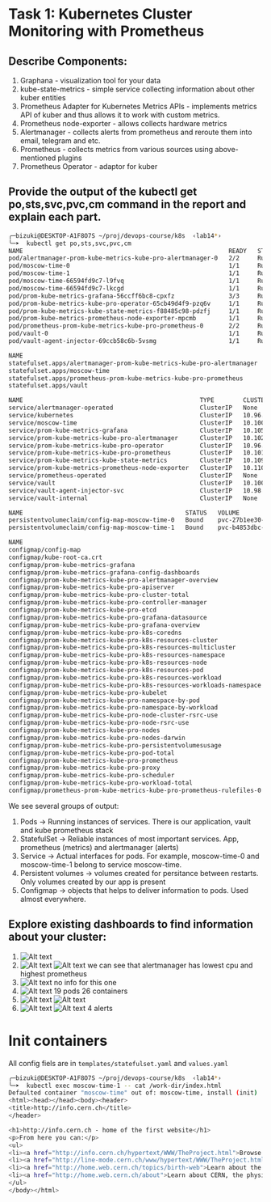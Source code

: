 # Task 1: Kubernetes Cluster Monitoring with Prometheus

## Describe Components:
1. Graphana - visualization tool for your data
2. kube-state-metrics - simple service collecting information about other kuber entities
3. Prometheus Adapter for Kubernetes Metrics APIs - implements metrics API of kuber and thus allows it to work with custom metrics.
4. Prometheus node-exporter - allows collects hardware metrics 
5. Alertmanager - collects alerts from prometheus and reroute them into email, telegram and etc.
6. Prometheus - collects metrics from various sources using above-mentioned plugins
7. Prometheus Operator - adaptor for kuber


## Provide the output of the kubectl get po,sts,svc,pvc,cm command in the report and explain each part.
```bash
╭─bizuki@DESKTOP-A1F8O7S ~/proj/devops-course/k8s  ‹lab14*› 
╰─➤  kubectl get po,sts,svc,pvc,cm
NAME                                                         READY   STATUS    RESTARTS   AGE
pod/alertmanager-prom-kube-metrics-kube-pro-alertmanager-0   2/2     Running   0          11h
pod/moscow-time-0                                            1/1     Running   0          17m
pod/moscow-time-1                                            1/1     Running   0          17m
pod/moscow-time-66594fd9c7-l9fvq                             1/1     Running   0          17m
pod/moscow-time-66594fd9c7-lkcgd                             1/1     Running   0          17m
pod/prom-kube-metrics-grafana-56ccff6bc8-cpxfz               3/3     Running   0          11h
pod/prom-kube-metrics-kube-pro-operator-65cb49d4f9-pzq6v     1/1     Running   0          11h
pod/prom-kube-metrics-kube-state-metrics-f88485c98-pdzfj     1/1     Running   0          11h
pod/prom-kube-metrics-prometheus-node-exporter-mpcmb         1/1     Running   0          11h
pod/prometheus-prom-kube-metrics-kube-pro-prometheus-0       2/2     Running   0          11h
pod/vault-0                                                  1/1     Running   0          30m
pod/vault-agent-injector-69ccb58c6b-5vsmg                    1/1     Running   0          30m

NAME                                                                    READY   AGE
statefulset.apps/alertmanager-prom-kube-metrics-kube-pro-alertmanager   1/1     11h
statefulset.apps/moscow-time                                            2/2     17m
statefulset.apps/prometheus-prom-kube-metrics-kube-pro-prometheus       1/1     11h
statefulset.apps/vault                                                  1/1     30m

NAME                                                 TYPE        CLUSTER-IP       EXTERNAL-IP   PORT(S)                      AGE
service/alertmanager-operated                        ClusterIP   None             <none>        9093/TCP,9094/TCP,9094/UDP   11h
service/kubernetes                                   ClusterIP   10.96.0.1        <none>        443/TCP                      11h
service/moscow-time                                  ClusterIP   10.100.204.99    <none>        8080/TCP                     17m
service/prom-kube-metrics-grafana                    ClusterIP   10.105.49.20     <none>        80/TCP                       11h
service/prom-kube-metrics-kube-pro-alertmanager      ClusterIP   10.102.137.196   <none>        9093/TCP,8080/TCP            11h
service/prom-kube-metrics-kube-pro-operator          ClusterIP   10.96.122.118    <none>        443/TCP                      11h
service/prom-kube-metrics-kube-pro-prometheus        ClusterIP   10.101.136.45    <none>        9090/TCP,8080/TCP            11h
service/prom-kube-metrics-kube-state-metrics         ClusterIP   10.109.168.194   <none>        8080/TCP                     11h
service/prom-kube-metrics-prometheus-node-exporter   ClusterIP   10.110.247.151   <none>        9100/TCP                     11h
service/prometheus-operated                          ClusterIP   None             <none>        9090/TCP                     11h
service/vault                                        ClusterIP   10.100.112.77    <none>        8200/TCP,8201/TCP            30m
service/vault-agent-injector-svc                     ClusterIP   10.98.50.147     <none>        443/TCP                      30m
service/vault-internal                               ClusterIP   None             <none>        8200/TCP,8201/TCP            30m

NAME                                             STATUS   VOLUME                                     CAPACITY   ACCESS MODES   STORAGECLASS   AGE
persistentvolumeclaim/config-map-moscow-time-0   Bound    pvc-27b1ee30-87c7-4831-8c6e-5f33c4075dfa   10Mi       RWO            standard       26m
persistentvolumeclaim/config-map-moscow-time-1   Bound    pvc-b4853dbc-17e8-4e25-ac51-2783e14dd473   10Mi       RWO            standard       26m

NAME                                                                     DATA   AGE
configmap/config-map                                                     1      17m
configmap/kube-root-ca.crt                                               1      11h
configmap/prom-kube-metrics-grafana                                      1      11h
configmap/prom-kube-metrics-grafana-config-dashboards                    1      11h
configmap/prom-kube-metrics-kube-pro-alertmanager-overview               1      11h
configmap/prom-kube-metrics-kube-pro-apiserver                           1      11h
configmap/prom-kube-metrics-kube-pro-cluster-total                       1      11h
configmap/prom-kube-metrics-kube-pro-controller-manager                  1      11h
configmap/prom-kube-metrics-kube-pro-etcd                                1      11h
configmap/prom-kube-metrics-kube-pro-grafana-datasource                  1      11h
configmap/prom-kube-metrics-kube-pro-grafana-overview                    1      11h
configmap/prom-kube-metrics-kube-pro-k8s-coredns                         1      11h
configmap/prom-kube-metrics-kube-pro-k8s-resources-cluster               1      11h
configmap/prom-kube-metrics-kube-pro-k8s-resources-multicluster          1      11h
configmap/prom-kube-metrics-kube-pro-k8s-resources-namespace             1      11h
configmap/prom-kube-metrics-kube-pro-k8s-resources-node                  1      11h
configmap/prom-kube-metrics-kube-pro-k8s-resources-pod                   1      11h
configmap/prom-kube-metrics-kube-pro-k8s-resources-workload              1      11h
configmap/prom-kube-metrics-kube-pro-k8s-resources-workloads-namespace   1      11h
configmap/prom-kube-metrics-kube-pro-kubelet                             1      11h
configmap/prom-kube-metrics-kube-pro-namespace-by-pod                    1      11h
configmap/prom-kube-metrics-kube-pro-namespace-by-workload               1      11h
configmap/prom-kube-metrics-kube-pro-node-cluster-rsrc-use               1      11h
configmap/prom-kube-metrics-kube-pro-node-rsrc-use                       1      11h
configmap/prom-kube-metrics-kube-pro-nodes                               1      11h
configmap/prom-kube-metrics-kube-pro-nodes-darwin                        1      11h
configmap/prom-kube-metrics-kube-pro-persistentvolumesusage              1      11h
configmap/prom-kube-metrics-kube-pro-pod-total                           1      11h
configmap/prom-kube-metrics-kube-pro-prometheus                          1      11h
configmap/prom-kube-metrics-kube-pro-proxy                               1      11h
configmap/prom-kube-metrics-kube-pro-scheduler                           1      11h
configmap/prom-kube-metrics-kube-pro-workload-total                      1      11h
configmap/prometheus-prom-kube-metrics-kube-pro-prometheus-rulefiles-0   34     11h
```

We see several groups of output:
1. Pods -> Running instances of services. There is our application, vault and kube prometheus stack
2. StatefulSet -> Reliable instances of most important services. App, prometheus (metrics) and alertmanager (alerts)
3. Service -> Actual interfaces for pods. For example, moscow-time-0 and moscow-time-1 belong to service moscow-time. 
4. Persistent volumes -> volumes created for persitance between restarts. Only volumes created by our app is present
5. Configmap -> objects that helps to deliver information to pods. Used almost everywhere.

## Explore existing dashboards to find information about your cluster: 
1. ![Alt text](images/cpu_and_ram.png)
2. ![Alt text](images/highest_cpu.png) ![Alt text](images/lowest_cpu.png) we can see that alertmanager has lowest cpu and highest prometheus
3. ![Alt text](images/node_ram.png) no info for this one
4. ![Alt text](images/kubelet.png) 19 pods 26 containers
5. ![Alt text](images/network1.png) ![Alt text](images/network2.png)
6. ![Alt text](images/alertmanager.png)  ![Alt text](images/alerts.png) 4 alerts

# Init containers
All config fiels are in `templates/statefulset.yaml` and `values.yaml`
```bash
╭─bizuki@DESKTOP-A1F8O7S ~/proj/devops-course/k8s  ‹lab14*› 
╰─➤  kubectl exec moscow-time-1 -- cat /work-dir/index.html
Defaulted container "moscow-time" out of: moscow-time, install (init)
<html><head></head><body><header>
<title>http://info.cern.ch</title>
</header>

<h1>http://info.cern.ch - home of the first website</h1>
<p>From here you can:</p>
<ul>
<li><a href="http://info.cern.ch/hypertext/WWW/TheProject.html">Browse the first website</a></li>
<li><a href="http://line-mode.cern.ch/www/hypertext/WWW/TheProject.html">Browse the first website using the line-mode browser simulator</a></li>
<li><a href="http://home.web.cern.ch/topics/birth-web">Learn about the birth of the web</a></li>
<li><a href="http://home.web.cern.ch/about">Learn about CERN, the physics laboratory where the web was born</a></li>
</ul>
</body></html>
```
